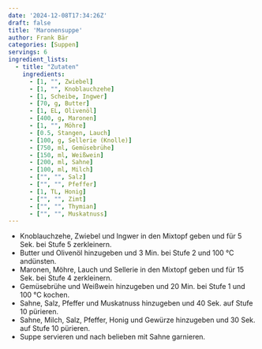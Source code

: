 ```yaml
---
date: '2024-12-08T17:34:26Z'
draft: false
title: 'Maronensuppe'
author: Frank Bär
categories: [Suppen]
servings: 6
ingredient_lists:
  - title: "Zutaten"
    ingredients:
      - [1, "", Zwiebel]
      - [1, "", Knoblauchzehe]
      - [1, Scheibe, Ingwer]
      - [70, g, Butter]
      - [1, EL, Olivenöl]
      - [400, g, Maronen]
      - [1, "", Möhre]
      - [0.5, Stangen, Lauch]
      - [100, g, Sellerie (Knolle)]
      - [750, ml, Gemüsebrühe]
      - [150, ml, Weißwein]
      - [200, ml, Sahne]
      - [100, ml, Milch]
      - ["", "", Salz]
      - ["", "", Pfeffer]
      - [1, TL, Honig]
      - ["", "", Zimt]
      - ["", "", Thymian]
      - ["", "", Muskatnuss]
---
```


- Knoblauchzehe, Zwiebel und Ingwer in den Mixtopf geben und für 5 Sek. bei Stufe 5 zerkleinern.
- Butter und Olivenöl hinzugeben und 3 Min. bei Stufe 2 und 100 °C andünsten.
- Maronen, Möhre, Lauch und Sellerie in den Mixtopf geben und für 15 Sek. bei Stufe 4 zerkleinern.
- Gemüsebrühe und Weißwein hinzugeben und 20 Min. bei Stufe 1 und 100 °C kochen.
- Sahne, Salz, Pfeffer und Muskatnuss hinzugeben und 40 Sek. auf Stufe 10 pürieren.
- Sahne, Milch, Salz, Pfeffer, Honig und Gewürze hinzugeben und 30 Sek. auf Stufe 10 pürieren.
- Suppe servieren und nach belieben mit Sahne garnieren.
